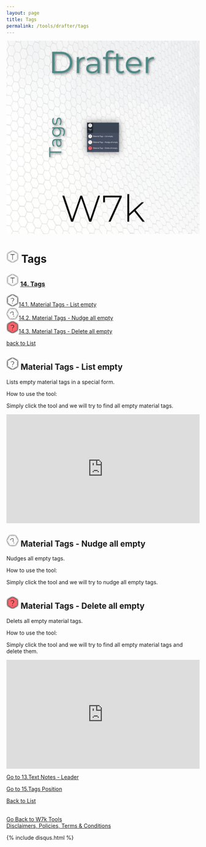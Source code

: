 ```yaml
---
layout: page
title: Tags
permalink: /tools/drafter/tags
---
```



![Tags](/images/Tools/Drafter/drafterTags1.jpg)  


# <a id="tags"></a> ![Tags](/images/Tools/Drafter/Icons/Tags.png) Tags  

### ![Tags](/images/Tools/Drafter/Icons/Tags.png) [14. Tags](#tags)  
  
![Material Tags - List empty](/images/Tools/Drafter/Icons/Tags_Empty.png)[14.1. Material Tags - List empty](#material-tags-list-empty)  
![Material Tags - Nudge all empty](/images/Tools/Drafter/Icons/Tags_Empty_Nudge.png)[14.2. Material Tags - Nudge all empty](#material-tags-nudge-all-empty)  
![Material Tags - Delete all empty](/images/Tools/Drafter/Icons/Tags_Empty_Del.png)[14.3. Material Tags - Delete all empty](#material-tags-delete-all-empty)  
  

[back to List](/Drafter.md/#list)  


## <a id="material-tags-list-empty"></a> ![Material Tags - List empty](/images/Tools/Drafter/Icons/Tags_Empty.png) Material Tags - List empty

Lists empty material tags in a special form.

How to use the tool:

Simply click the tool and we will try to find all empty material tags. 

<div style="padding-bottom:56.25%; position:relative; display:block; width: 100%">
  <iframe width="100%" height="100%"
    src="https://drive.google.com/file/d/1AxXl-a9nB0w8ji8VJm4NqfAdeAZQktB2/preview"
    frameborder="0" allowfullscreen="" style="position:absolute; top:0; left: 0">
  </iframe>
</div>

## <a id="material-tags-nudge-all-empty"></a> ![Material Tags - Nudge all empty](/images/Tools/Drafter/Icons/Tags_Empty_Nudge.png) Material Tags - Nudge all empty

Nudges all empty tags. 

How to use the tool:

Simply click the tool and we will try to nudge all empty tags.

## <a id="material-tags-delete-all-empty"></a> ![Material Tags - Delete all empty](/images/Tools/Drafter/Icons/Tags_Empty_Del.png) Material Tags - Delete all empty

Delets all empty material tags.

How to use the tool:

Simply click the tool and we will try to find all empty material tags and delete them.  

<div style="padding-bottom:56.25%; position:relative; display:block; width: 100%">
  <iframe width="100%" height="100%"
    src="https://drive.google.com/file/d/1BqUfITkNVYGmsopSH-El5E2gsEhTwPOY/preview"
    frameborder="0" allowfullscreen="" style="position:absolute; top:0; left: 0">
  </iframe>
</div>

[Go to 13.Text Notes - Leader](/DrTextNotesLeader.md/#text-notes-leader)  

[Go to 15.Tags Position](/DrTagsPosition.md/#tags-position)  

[Back to List](/Drafter.md/#list)  
  
  
<br>
<div class="backToTools">
    <a href="https://w7k.pl/tools/">Go Back to W7k Tools</a>
</div>
<div class="terms">
    <a href="https://w7k.pl/terms/">Disclaimers, Policies, Terms & Conditions</a>
</div>



{% include disqus.html %} 